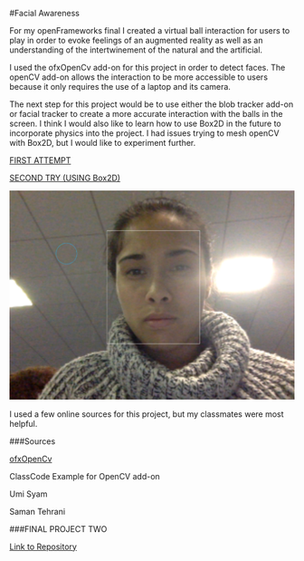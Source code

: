 #Facial Awareness

For my openFrameworks final I created a virtual ball interaction for users to play in order to evoke feelings of an augmented reality as well as an understanding of the intertwinement of the natural and the artificial. 

I used the ofxOpenCv add-on for this project in order to detect faces. The openCV add-on allows the interaction to be more accessible to users because it only requires the use of a laptop and its camera. 

The next step for this project would be to use either the blob tracker add-on or facial tracker to create a more accurate interaction with the balls in the screen. I think I would also like to learn how to use Box2D in the future to incorporate physics into the project. I had issues trying to mesh openCV with Box2D, but I would like to experiment further.

[FIRST ATTEMPT](https://vimeo.com/146846950)

[SECOND TRY (USING Box2D)](https://www.youtube.com/watch?v=fTIsT60ROYo&feature=youtu.be)

![Alt text](https://github.com/jmitch12/openFrameworksFinal/blob/master/face.png "Face")

I used a few online sources for this project, but my classmates were most helpful.

###Sources

[ofxOpenCv](http://openframeworks.cc/documentation/ofxOpenCv/introduction.html)

ClassCode Example for OpenCV add-on

Umi Syam 

Saman Tehrani

###FINAL PROJECT TWO

[Link to Repository](https://github.com/jmitch12/ofFinalTwo)
